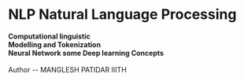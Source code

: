 # NLP Natural Language Processing
<b>
Computational linguistic <br>
Modelling and Tokenization <br>
Neural Network some Deep learning Concepts <br>
<br>
</b>
Author -- MANGLESH PATIDAR IIITH 
